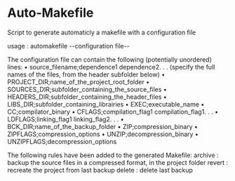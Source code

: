 # Auto-Makefile
Script to generate automaticly a makefile with a configuration file

usage : automakefile --configuration file--

The configuration file can contain the following (potentially unordered) lines:
 • source_filename;dependence1 dependence2. . .
 (specify the full names of the files, from the header subfolder below)
 • PROJECT_DIR;name_of_the_project_root_folder
 • SOURCES_DIR;subfolder_containing_the_source_files
 • HEADERS_DIR;subfolder_containing_the_header_files
 • LIBS_DIR;subfolder_containing_librairies
 • EXEC;executable_name
 • CC;compilator_binary
 • CFLAGS;compilation_flag1 compilation_flag1. . .
 • LDFLAGS;linking_flag1 linking_flag2. . .
 • BCK_DIR;name_of_the_backup_folder
 • ZIP;compression_binary
 • ZIPFLAGS;compression_options
 • UNZIP;decompression_binary
 • UNZIPFLAGS;decompression_options

The following rules have been added to the generated Makefile:
 archive : backup the source files in a compressed format, in the project folder
 revert : recreate the project from last backup
 delete : delete last backup
